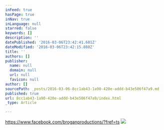 ```yaml
---
inFeed: true
hasPage: true
inNav: true
inLanguage: null
starred: false
keywords: []
description: ''
datePublished: '2016-03-06T23:42:41.601Z'
dateModified: '2016-03-06T23:42:15.888Z'
title: ''
authors: []
publisher:
  name: null
  domain: null
  url: null
  favicon: null
author: []
sourcePath: _posts/2016-03-06-8cc1ab43-1a90-420e-addd-b43e506f47a9.md
published: true
url: 8cc1ab43-1a90-420e-addd-b43e506f47a9/index.html
_type: Article

---
```

https://www.facebook.com/broganproductions/?fref=ts
![](https://the-grid-user-content.s3-us-west-2.amazonaws.com/0bdd05ef-e6ac-498d-aa1b-0c2266f8d849.bmp)